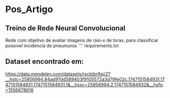 # Pos_Artigo

## Treino de Rede Neural Convolucional 
Rede com objetivo de avaliar imagens de raio-x de torax, para classificar possivel incidencia de pneumunia. 
''' requirements.txt



## Dataset encontrado em:
https://data.mendeley.com/datasets/rscbjbr9sj/2?__hstc=25856994.84ad97dd589403f9105572a3d79fe02c.1747151584931.1747151584931.1747151584931.1&__hssc=25856994.2.1747151584932&__hsfp=1556678618

